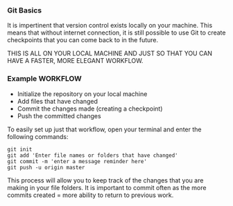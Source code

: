 ### Git Basics

It is impertinent that version control exists locally on your machine. This means that without internet connection, it is still possible to use Git to create checkpoints that you can come back to in the future.

THIS IS ALL ON YOUR LOCAL MACHINE AND JUST SO THAT YOU CAN HAVE A FASTER, MORE ELEGANT WORKFLOW.

### Example WORKFLOW

* Initialize the repository on your local machine
* Add files that have changed
* Commit the changes made (creating a checkpoint)
* Push the committed changes

To easily set up just that workflow, open your terminal and enter the following commands:

```
git init
git add 'Enter file names or folders that have changed'
git commit -m 'enter a message reminder here'
git push -u origin master
```

This process will allow you to keep track of the changes that you are making in your file folders. It is important to commit often as the more commits created = more ability to return to previous work.
